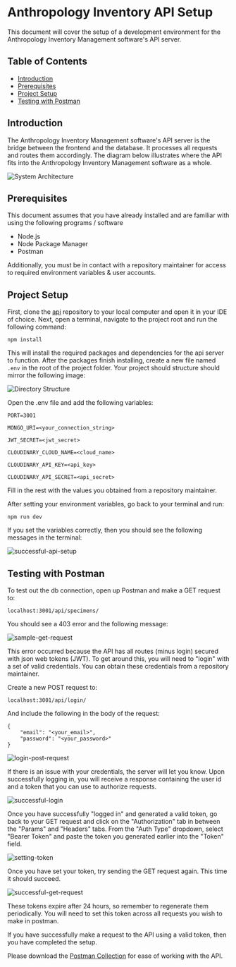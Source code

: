 # Anthropology Inventory API Setup

This document will cover the setup of a development environment for the Anthropology Inventory Management software's API server.

## Table of Contents

- [Introduction](#introduction)
- [Prerequisites](#prerequisites)
- [Project Setup](#project-setup)
- [Testing with Postman](#testing-with-postman)

## Introduction

The Anthropology Inventory Management software's API server is the bridge between the frontend and the database. It processes all requests and routes them accordingly. The diagram below illustrates where the API fits into the Anthropology Inventory Management software as a whole.

![System Architecture](https://res.cloudinary.com/dmwuiz3ad/image/upload/v1749503690/Screenshot_2025-06-09_141422_iidtie.png)

## Prerequisites

This document assumes that you have already installed and are familiar with using the following programs / software 

- Node.js
- Node Package Manager
- Postman

Additionally, you must be in contact with a repository maintainer for access to required environment variables & user accounts.

## Project Setup

First, clone the [api](https://github.com/anthropology-inventory/api) repository to your local computer and open it in your IDE of choice. Next, open a terminal, navigate to the project root and run the following command:

`npm install`

This will install the required packages and dependencies for the api server to function. After the packages finish installing, create a new file named `.env` in the root of the project folder. Your project should structure should mirror the following image:

![Directory Structure](https://res.cloudinary.com/dmwuiz3ad/image/upload/v1749513802/image_xfenk3.png)

Open the .env file and add the following variables:

```
PORT=3001

MONGO_URI=<your_connection_string>

JWT_SECRET=<jwt_secret>

CLOUDINARY_CLOUD_NAME=<cloud_name>

CLOUDINARY_API_KEY=<api_key>

CLOUDINARY_API_SECRET=<api_secret>
```

Fill in the rest with the values you obtained from a repository maintainer.

After setting your environment variables, go back to your terminal and run:

`npm run dev`

If you set the variables correctly, then you should see the following messages in the terminal:

![successful-api-setup](https://res.cloudinary.com/dmwuiz3ad/image/upload/v1749514472/image_1_fmwllg.png)

## Testing with Postman

To test out the db connection, open up Postman and make a GET request to:

`localhost:3001/api/specimens/`

You should see a 403 error and the following message:

![sample-get-request](https://res.cloudinary.com/dmwuiz3ad/image/upload/v1749515014/image_3_lmqqjb.png)

This error occurred because the API has all routes (minus login) secured with json web tokens (JWT). To get around this, you will need to "login" with a set of valid credentials. You can obtain these credentials from a repository maintainer.

Create a new POST request to:

`localhost:3001/api/login/`

And include the following in the body of the request:

```
{
    "email": "<your_email>",
    "password": "<your_password>"
}
```

![login-post-request](https://res.cloudinary.com/dmwuiz3ad/image/upload/v1749516055/image_4_qom2pc.png)

If there is an issue with your credentials, the server will let you know. Upon successfully logging in, you will receive a response containing the user id and a token that you can use to authorize requests.

![successful-login](https://res.cloudinary.com/dmwuiz3ad/image/upload/v1749516193/image_5_pw9kpt.png)

Once you have successfully "logged in" and generated a valid token, go back to your GET request and click on the "Authorization" tab in between the "Params" and "Headers" tabs.
From the "Auth Type" dropdown, select "Bearer Token" and paste the token you generated earlier into the "Token" field.

![setting-token](https://res.cloudinary.com/dmwuiz3ad/image/upload/v1749516255/image_6_lkvpbd.png)

Once you have set your token, try sending the GET request again. This time it should succeed.

![successful-get-request](https://res.cloudinary.com/dmwuiz3ad/image/upload/v1749516319/image_7_j63m0i.png)

These tokens expire after 24 hours, so remember to regenerate them periodically. You will need to set this token across all requests you wish to make in postman.

If you have successfully make a request to the API using a valid token, then you have completed the setup.

Please download the [Postman Collection](https://github.com/anthropology-inventory/docs/blob/main/api/Anthropology%20Inventory%20Management%20Software%20API.postman_collection.json) for ease of working with the API.
